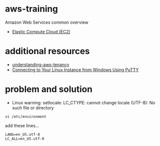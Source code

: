 # aws-training

Amazon Web Services common overview

- [Elastic Compute Cloud (EC2)](ec2/README.md)

# additional resources 

- [understanding-aws-tenancy](https://theithollow.com/2017/10/16/understanding-aws-tenancy)
- [Connecting to Your Linux Instance from Windows Using PuTTY](https://docs.aws.amazon.com/AWSEC2/latest/UserGuide/putty.html)

# problem and solution
* Linux warning: setlocale: LC_CTYPE: cannot change locale (UTF-8): No such file or directory
```shell
vi /etc/environment
```
add these lines...
```shell
LANG=en_US.utf-8
LC_ALL=en_US.utf-8
```
